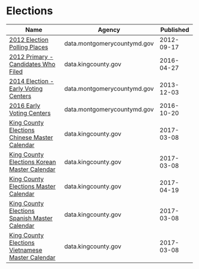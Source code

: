 # Elections

Name | Agency | Published
---- | ---- | ---------
[2012 Election Polling Places](../socrata/3b5m-syzr.md) | data.montgomerycountymd.gov | 2012-09-17
[2012 Primary - Candidates Who Filed](../socrata/e4bv-d24r.md) | data.kingcounty.gov | 2016-04-27
[2014 Election - Early Voting Centers](../socrata/2bng-h6xm.md) | data.montgomerycountymd.gov | 2013-12-03
[2016 Early Voting Centers](../socrata/hr8w-judx.md) | data.montgomerycountymd.gov | 2016-10-20
[King County Elections Chinese Master Calendar](../socrata/kw8e-ra5v.md) | data.kingcounty.gov | 2017-03-08
[King County Elections Korean Master Calendar](../socrata/urb2-daph.md) | data.kingcounty.gov | 2017-03-08
[King County Elections Master Calendar](../socrata/wkud-5sdw.md) | data.kingcounty.gov | 2017-04-19
[King County Elections Spanish Master Calendar](../socrata/gfa5-c6hg.md) | data.kingcounty.gov | 2017-03-08
[King County Elections Vietnamese Master Calendar](../socrata/yhm4-4y8s.md) | data.kingcounty.gov | 2017-03-08

